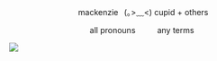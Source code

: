 ⠀⠀⠀⠀⠀⠀⠀⠀⠀⠀⠀⠀⠀⠀⠀⠀⠀⠀mackenzie⠀(｡>﹏<) cupid + others

 ⠀⠀⠀⠀⠀⠀⠀⠀⠀⠀⠀⠀⠀⠀⠀⠀⠀⠀⠀⠀all pronouns ⠀⠀⠀ any terms
 
⠀⠀⠀⠀⠀⠀![](https://i.pinimg.com/564x/eb/63/c6/eb63c688d7066b27fb768dfa41bd1ea9.jpg) 
